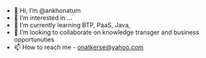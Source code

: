 - 👋 Hi, I’m @ankhonatum
- 👀 I’m interested in ...
- 🌱 I’m currently learning BTP, PaaS, Java, 
- 💞️ I’m looking to collaborate on knowledge transger and business opportunuties
- 📫 How to reach me - onatkerse@yahoo.com

<!---
ankhonatum/ankhonatum is a ✨ special ✨ repository because its `README.md` (this file) appears on your GitHub profile.
You can click the Preview link to take a look at your changes.
--->
